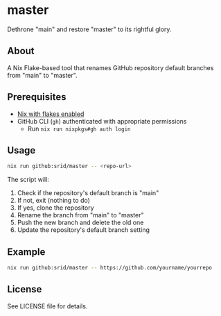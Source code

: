 # master

Dethrone "main" and restore "master" to its rightful glory.

## About

A Nix Flake-based tool that renames GitHub repository default branches from "main" to "master".

## Prerequisites

- [Nix with flakes enabled](https://nixos.asia/en/install)
- GitHub CLI (`gh`) authenticated with appropriate permissions
  - Run `nix run nixpkgs#gh auth login`

## Usage

```bash
nix run github:srid/master -- <repo-url>
```

The script will:
1. Check if the repository's default branch is "main"
2. If not, exit (nothing to do)
3. If yes, clone the repository
4. Rename the branch from "main" to "master"
5. Push the new branch and delete the old one
6. Update the repository's default branch setting

## Example

```bash
nix run github:srid/master -- https://github.com/yourname/yourrepo
```

## License

See LICENSE file for details.
